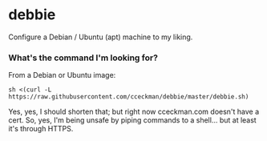 # debbie
Configure a Debian / Ubuntu (apt) machine to my liking.

### What's the command I'm looking for?
From a Debian or Ubuntu image:

```
sh <(curl -L https://raw.githubusercontent.com/cceckman/debbie/master/debbie.sh)
```

Yes, yes, I should shorten that; but right now cceckman.com doesn't have a cert.
So, yes, I'm being unsafe by piping commands to a shell... but at least it's
through HTTPS.
